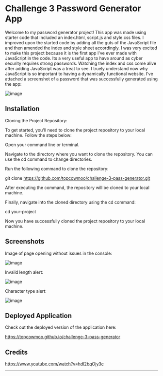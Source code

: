 # Challenge 3 Password Generator App

Welcome to my password generator project! This app was made using starter code that included an index.html, script.js and style.css files. I improved upon the started code by adding all the guts of the JavaScript file and then amended the index and style sheet accordingly. I was very excited to make this project because it is the first app I've ever made with JavaScript in the code. Its a very useful app to have around as cyber security requires strong passwords. Watching the index and css come alive after adding JavaScript was a treat to see. I truely understand now why JavaScript is so important to having a dynamically functional website. I've attached a screenshot of a password that was successfully generated using the app:

![image](https://github.com/topcowmoo/challenge-3-pass-generator/assets/149528212/65877aa1-6452-4f83-a916-8880ee813b59)


## Installation

Cloning the Project Repository:

To get started, you'll need to clone the project repository to your local machine. Follow the steps below:

Open your command line or terminal.

Navigate to the directory where you want to clone the repository. You can use the cd command to change directories.

Run the following command to clone the repository:

git clone https://github.com/topcowmoo/challenge-3-pass-generator.git

After executing the command, the repository will be cloned to your local machine.

Finally, navigate into the cloned directory using the cd command:

cd your-project

Now you have successfully cloned the project repository to your local machine.


## Screenshots

Image of page opening without issues in the console:

![image](https://github.com/topcowmoo/challenge-3-pass-generator/assets/149528212/0aa5adbe-2ec0-41f8-9988-f7463ad055aa)


Invaild length alert:

![image](https://github.com/topcowmoo/challenge-3-pass-generator/assets/149528212/06860e5c-15a0-41b8-b4bd-81c3f4f312f8)


Character type alert:

![image](https://github.com/topcowmoo/challenge-3-pass-generator/assets/149528212/74cd08e3-7ed0-4168-b6db-f482b01d09bc)


## Deployed Application

Check out the deployed version of the application here:

https://topcowmoo.github.io/challenge-3-pass-generator


## Credits

https://www.youtube.com/watch?v=hdI2bqOjy3c

-----------------------------------------------